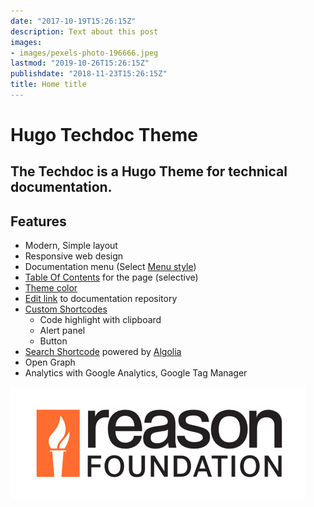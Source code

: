```yaml
---
date: "2017-10-19T15:26:15Z"
description: Text about this post
images:
- images/pexels-photo-196666.jpeg
lastmod: "2019-10-26T15:26:15Z"
publishdate: "2018-11-23T15:26:15Z"
title: Home title
---
```


# Hugo Techdoc Theme

## The Techdoc is a Hugo Theme for technical documentation.

## Features

* Modern, Simple layout
* Responsive web design
* Documentation menu (Select [Menu style](getting-started/screenshot/#menu-style))
* [Table Of Contents](sample/table-of-contents/) for the page (selective)
* [Theme color](getting-started/screenshot/#theme-color)
* [Edit link](getting-started/screenshot/#edit-link) to documentation repository
* [Custom Shortcodes](sample/custom-shortcodes/)
  * Code highlight with clipboard
  * Alert panel
  * Button
* [Search Shortcode](sample/search-shortcode/) powered by [Algolia](https://www.algolia.com/)
* Open Graph
* Analytics with Google Analytics, Google Tag Manager

![](https://raw.githubusercontent.com/jordancampbell23/Texas/master/reason_logo_V.PNG)
